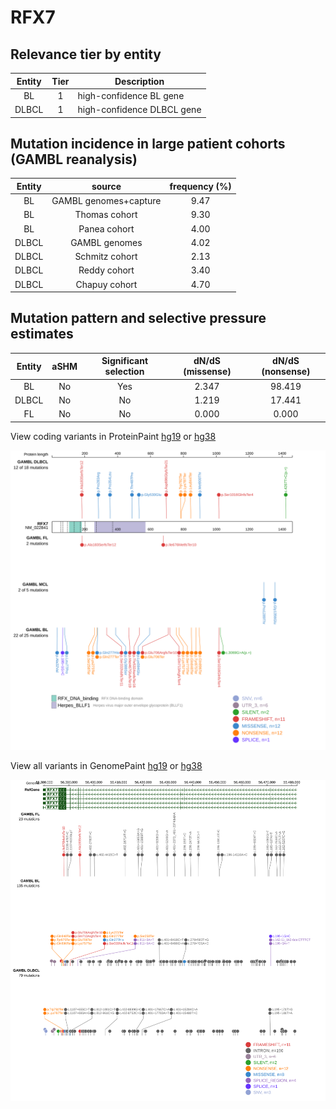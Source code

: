 # RFX7

## Relevance tier by entity

|Entity|Tier|Description               |
|:------:|:----:|--------------------------|
|BL    |1   |high-confidence BL gene   |
|DLBCL |1   |high-confidence DLBCL gene|

## Mutation incidence in large patient cohorts (GAMBL reanalysis)

|Entity|source               |frequency (%)|
|:------:|:---------------------:|:-------------:|
|BL    |GAMBL genomes+capture|9.47         |
|BL    |Thomas cohort        |9.30         |
|BL    |Panea cohort         |4.00         |
|DLBCL |GAMBL genomes        |4.02         |
|DLBCL |Schmitz cohort       |2.13         |
|DLBCL |Reddy cohort         |3.40         |
|DLBCL |Chapuy cohort        |4.70         |

## Mutation pattern and selective pressure estimates

|Entity|aSHM|Significant selection|dN/dS (missense)|dN/dS (nonsense)|
|:------:|:----:|:---------------------:|:----------------:|:----------------:|
|BL    |No  |Yes                  |2.347           |98.419          |
|DLBCL |No  |No                   |1.219           |17.441          |
|FL    |No  |No                   |0.000           | 0.000          |



View coding variants in ProteinPaint [hg19](https://www.bcgsc.ca/downloads/morinlab/GAMBL/test/genes/RFX7_protein.html)  or [hg38](https://www.bcgsc.ca/downloads/morinlab/GAMBL/test/genes/RFX7_protein_hg38.html)

![image](images/proteinpaint/RFX7_NM_022841.svg)

View all variants in GenomePaint [hg19](https://www.bcgsc.ca/downloads/morinlab/GAMBL/test/genes/RFX7.html)  or [hg38](https://www.bcgsc.ca/downloads/morinlab/GAMBL/test/genes/RFX7_hg38.html)

![image](images/proteinpaint/RFX7.svg)

